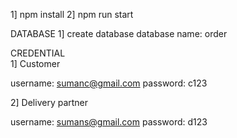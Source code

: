 1] npm install
2] npm run start


DATABASE
1] create database 
database name: order


  CREDENTIAL  
  1] Customer

  username: sumanc@gmail.com
  password: c123


  2] Delivery partner

  username: sumans@gmail.com
  password: d123
